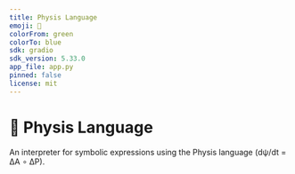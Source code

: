 ```yaml
---
title: Physis Language
emoji: 🌱
colorFrom: green
colorTo: blue
sdk: gradio
sdk_version: 5.33.0
app_file: app.py
pinned: false
license: mit
---
```


# 🌱 Physis Language

An interpreter for symbolic expressions using the Physis language (dψ/dt = ΔA ∘ ΔP).

